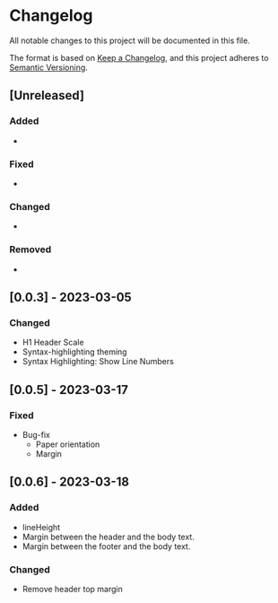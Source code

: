 # Changelog

All notable changes to this project will be documented in this file.

The format is based on [Keep a Changelog](https://keepachangelog.com/en/1.1.0/),
and this project adheres to [Semantic Versioning](https://semver.org/spec/v2.0.0.html).

## [Unreleased]

### Added

- 

### Fixed

- 

### Changed

- 

### Removed

- 

## [0.0.3] - 2023-03-05
### Changed
- H1 Header Scale
- Syntax-highlighting theming
- Syntax Highlighting: Show Line Numbers

## [0.0.5] - 2023-03-17
### Fixed
- Bug-fix
  - Paper orientation
  - Margin

## [0.0.6] - 2023-03-18
### Added
- lineHeight
- Margin between the header and the body text.
- Margin between the footer and the body text.

### Changed
- Remove header top margin


